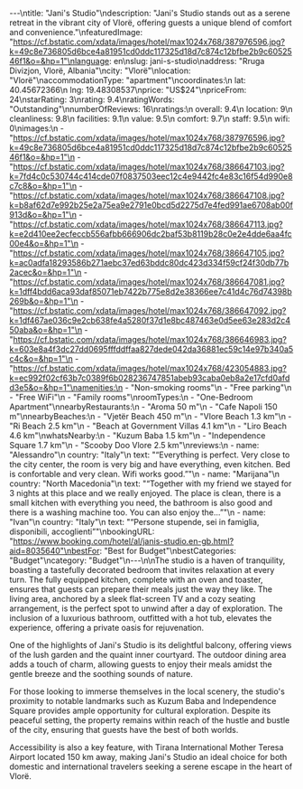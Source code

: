 ---\ntitle: "Jani's Studio"\ndescription: "Jani's Studio stands out as a serene retreat in the vibrant city of Vlorë, offering guests a unique blend of comfort and convenience."\nfeaturedImage: "https://cf.bstatic.com/xdata/images/hotel/max1024x768/387976596.jpg?k=49c8e736805d6bce4a81951cd0ddc117325d18d7c874c12bfbe2b9c6052546f1&o=&hp=1"\nlanguage: en\nslug: jani-s-studio\naddress: "Rruga Divizjon, Vlorë, Albania"\ncity: "Vlorë"\nlocation: "Vlorë"\naccommodationType: "apartment"\ncoordinates:\n  lat: 40.45672366\n  lng: 19.48308537\nprice: "US$24"\npriceFrom: 24\nstarRating: 3\nrating: 9.4\nratingWords: "Outstanding"\nnumberOfReviews: 16\nratings:\n  overall: 9.4\n  location: 9\n  cleanliness: 9.8\n  facilities: 9.1\n  value: 9.5\n  comfort: 9.7\n  staff: 9.5\n  wifi: 0\nimages:\n  - "https://cf.bstatic.com/xdata/images/hotel/max1024x768/387976596.jpg?k=49c8e736805d6bce4a81951cd0ddc117325d18d7c874c12bfbe2b9c6052546f1&o=&hp=1"\n  - "https://cf.bstatic.com/xdata/images/hotel/max1024x768/386647103.jpg?k=7fd4c0c530744c414cde07f0837503eec12c4e9442fc4e83c16f54d990e8c7c8&o=&hp=1"\n  - "https://cf.bstatic.com/xdata/images/hotel/max1024x768/386647108.jpg?k=b8af62d7e992b25e2a75ea9e2791e0bcd5d2275d7e4fed991ae6708ab00f913d&o=&hp=1"\n  - "https://cf.bstatic.com/xdata/images/hotel/max1024x768/386647113.jpg?k=e2d410ee2ecfeccb556afbb666906dc2baf53b8119b28c0e2e4dde6aa4fc00e4&o=&hp=1"\n  - "https://cf.bstatic.com/xdata/images/hotel/max1024x768/386647105.jpg?k=ac0adfa18293586b271aebc37ed63bddc80dc423d334f59cf24f30db77b2acec&o=&hp=1"\n  - "https://cf.bstatic.com/xdata/images/hotel/max1024x768/386647081.jpg?k=1dff4bdd6aca93daf85071eb7422b775e8d2e38366ee7c41d4c76d74398b269b&o=&hp=1"\n  - "https://cf.bstatic.com/xdata/images/hotel/max1024x768/386647092.jpg?k=1df467ae036c9e2cb638fe4a5280f37d1e8bc487463e0d5ee63e283d2c450aba&o=&hp=1"\n  - "https://cf.bstatic.com/xdata/images/hotel/max1024x768/386646983.jpg?k=603e8a4f3dc27dd0695fffddffaa827dede042da36881ec59c14e97b340a5c4c&o=&hp=1"\n  - "https://cf.bstatic.com/xdata/images/hotel/max1024x768/423054883.jpg?k=ec992f02cf63b7c0389f6b028236747851abeb93caba0eb8a2e17cfd0afdd3e5&o=&hp=1"\namenities:\n  - "Non-smoking rooms"\n  - "Free parking"\n  - "Free WiFi"\n  - "Family rooms"\nroomTypes:\n  - "One-Bedroom Apartment"\nnearbyRestaurants:\n  - "Aroma 50 m"\n  - "Cafe Napoli 150 m"\nnearbyBeaches:\n  - "Vjetër Beach 450 m"\n  - "Vlore Beach 1.3 km"\n  - "Ri Beach 2.5 km"\n  - "Beach at Government Villas 4.1 km"\n  - "Liro Beach 4.6 km"\nwhatsNearby:\n  - "Kuzum Baba 1.5 km"\n  - "Independence Square 1.7 km"\n  - "Scooby Doo Vlore 2.5 km"\nreviews:\n  - name: "Alessandro"\n    country: "Italy"\n    text: "“Everything is perfect. Very close to the city center, the room is very big and have everything, even kitchen. Bed is confortable and very clean. Wifi works good.”"\n  - name: "Marijana"\n    country: "North Macedonia"\n    text: "“Together with my friend we stayed for 3 nights at this place and we really enjoyed. The place is clean, there is a small kitchen with everything you need, the bathroom is also good and there is a washing machine too. You can also enjoy the...”"\n  - name: "Ivan"\n    country: "Italy"\n    text: "“Persone stupende, sei in famiglia, disponibili, accoglienti”"\nbookingURL: "https://www.booking.com/hotel/al/janis-studio.en-gb.html?aid=8035640"\nbestFor: "Best for Budget"\nbestCategories: "Budget"\ncategory: "Budget"\n---\n\nThe studio is a haven of tranquility, boasting a tastefully decorated bedroom that invites relaxation at every turn. The fully equipped kitchen, complete with an oven and toaster, ensures that guests can prepare their meals just the way they like. The living area, anchored by a sleek flat-screen TV and a cozy seating arrangement, is the perfect spot to unwind after a day of exploration. The inclusion of a luxurious bathroom, outfitted with a hot tub, elevates the experience, offering a private oasis for rejuvenation.

One of the highlights of Jani's Studio is its delightful balcony, offering views of the lush garden and the quaint inner courtyard. The outdoor dining area adds a touch of charm, allowing guests to enjoy their meals amidst the gentle breeze and the soothing sounds of nature.

For those looking to immerse themselves in the local scenery, the studio's proximity to notable landmarks such as Kuzum Baba and Independence Square provides ample opportunity for cultural exploration. Despite its peaceful setting, the property remains within reach of the hustle and bustle of the city, ensuring that guests have the best of both worlds.

Accessibility is also a key feature, with Tirana International Mother Teresa Airport located 150 km away, making Jani's Studio an ideal choice for both domestic and international travelers seeking a serene escape in the heart of Vlorë.